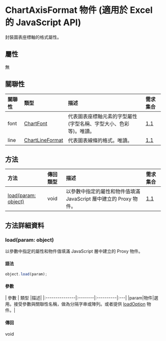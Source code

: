 # <a name="chartaxisformat-object-javascript-api-for-excel"></a>ChartAxisFormat 物件 (適用於 Excel 的 JavaScript API)

封裝圖表座標軸的格式屬性。

## <a name="properties"></a>屬性

無

## <a name="relationships"></a>關聯性
| 關聯性 | 類型	   |描述| 需求集合|
|:---------------|:--------|:----------|:----|
|font|[ChartFont](chartfont.md)|代表圖表座標軸元素的字型屬性 (字型名稱、字型大小、色彩等)。唯讀。|[1.1](../requirement-sets/excel-api-requirement-sets.md)|
|line|[ChartLineFormat](chartlineformat.md)|代表圖表線條的格式。唯讀。|[1.1](../requirement-sets/excel-api-requirement-sets.md)|

## <a name="methods"></a>方法

| 方法           | 傳回類型    |描述| 需求集合|
|:---------------|:--------|:----------|:----|
|[load(param: object)](#loadparam-object)|void|以參數中指定的屬性和物件值填滿 JavaScript 層中建立的 Proxy 物件。|[1.1](../requirement-sets/excel-api-requirement-sets.md)|

## <a name="method-details"></a>方法詳細資料


### <a name="loadparam-object"></a>load(param: object)
以參數中指定的屬性和物件值填滿 JavaScript 層中建立的 Proxy 物件。

#### <a name="syntax"></a>語法
```js
object.load(param);
```

#### <a name="parameters"></a>參數
| 參數	    | 類型	   |描述|
|:---------------|:--------|:----------|:---|
|param|物件|選用。接受參數與關聯性名稱，做為分隔字串或陣列。或者提供 [loadOption](loadoption.md) 物件。|

#### <a name="returns"></a>傳回
void
